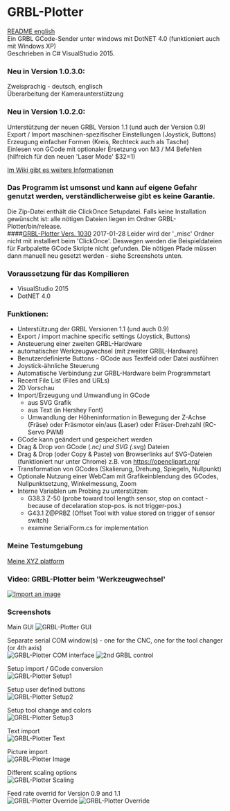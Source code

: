 # GRBL-Plotter
[README english](README.md)  
Ein  GRBL GCode-Sender unter windows mit DotNET 4.0 (funktioniert auch mit Windows XP)  
Geschrieben in C# VisualStudio 2015.

### Neu in Version 1.0.3.0:  
Zweisprachig - deutsch, englisch  
Überarbeitung der Kameraunterstützung
    
### Neu in Version 1.0.2.0:
Unterstützung der neuen GRBL Version 1.1 (und auch der Version 0.9)  
Export / Import maschinen-spezifischer Einstellungen (Joystick, Buttons)  
Erzeugung einfacher Formen (Kreis, Rechteck auch als Tasche)  
Einlesen von GCode mit optionaler Ersetzung von M3 / M4 Befehlen (hilfreich für den neuen 'Laser Mode' $32=1)  

[Im Wiki gibt es weitere Informationen](https://github.com/svenhb/GRBL-Plotter/wiki)  

### Das Programm ist umsonst und kann auf eigene Gefahr genutzt werden, verständlicherweise gibt es keine Garantie.
Die Zip-Datei enthält die ClickOnce Setupdatei. Falls keine Installation gewünscht ist: alle nötigen Dateien liegen im Ordner GRBL-Plotter/bin/release.  
####[GRBL-Plotter Vers. 1030](GRBL-Plotter_1030_Publish.zip)  2017-01-28 
Leider wird der '_misc' Ordner nicht mit installiert beim 'ClickOnce'. Deswegen werden die Beispieldateien für Farbpalette GCode Skripte nicht gefunden. Die nötigen Pfade müssen dann manuell neu gesetzt werden - siehe Screenshots unten.

### Voraussetzung für das Kompilieren
* VisualStudio 2015 
* DotNET 4.0
 
### Funktionen:
* Unterstützung der GRBL Versionen 1.1 (und auch 0.9)  
* Export / import machine specific settings (Joystick, Buttons)  
* Ansteuerung einer zweiten GRBL-Hardware 
* automatischer Werkzeugwechsel (mit zweiter GRBL-Hardware)
* Benutzerdefinierte Buttons - GCode aus Textfeld oder Datei ausführen
* Joystick-ähnliche Steuerung
* Automatische Verbindung zur GRBL-Hardware beim Programmstart
* Recent File List (Files and URLs)
* 2D Vorschau
* Import/Erzeugung und Umwandlung in GCode 
  - aus SVG Grafik
  - aus Text (in Hershey Font)
  - Umwandlung der Höheninformation in Bewegung der Z-Achse (Fräse) oder Fräsmotor ein/aus (Laser) oder Fräser-Drehzahl (RC-Servo PWM) 
* GCode kann geändert und gespeichert werden
* Drag & Drop von GCode (*.nc) und SVG (*.svg) Dateien
* Drag & Drop (oder Copy & Paste) von Browserlinks auf SVG-Dateien (funktioniert nur unter Chrome) z.B. von https://openclipart.org/
* Transformation von GCodes (Skalierung, Drehung, Spiegeln, Nullpunkt)
* Optionale Nutzung einer WebCam mit Grafikeinblendung des GCodes, Nullpunktsetzung, Winkelmessung, Zoom
* Interne Variablen um Probing zu unterstützen:
  - G38.3 Z-50		(probe toward tool length sensor, stop on contact - because of decelaration stop-pos. is not trigger-pos.)
  - G43.1 Z@PRBZ	(Offset Tool with value stored on trigger of sensor switch)
  - examine SerialForm.cs for implementation

### Meine Testumgebung
[Meine XYZ platform](http://svenhb.bplaced.net/?CNC___Plotter)

### Video: GRBL-Plotter beim 'Werkzeugwechsel'
[![Import an image](https://img.youtube.com/vi/x5UTHpgsfII/0.jpg)](https://www.youtube.com/watch?v=x5UTHpgsfII)

### Screenshots
Main GUI
![GRBL-Plotter GUI](doc/GRBLPlotter_GUI.png?raw=true "Main GUI")

Separate serial COM window(s) - one for the CNC, one for the tool changer (or 4th axis)  
![GRBL-Plotter COM interface](doc/GRBLPlotter_COM2.png?raw=true "Serial connection") ![2nd GRBL control](doc/GRBLPlotter_Control_COM2.png?raw=true "Serial connection")

Setup import / GCode conversion  
![GRBL-Plotter Setup1](doc/GRBLPlotter_Setup1.png?raw=true "Setup1")

Setup user defined buttons  
![GRBL-Plotter Setup2](doc/GRBLPlotter_Setup2.png?raw=true "Setup2")

Setup tool change and colors  
![GRBL-Plotter Setup3](doc/GRBLPlotter_Setup3.png?raw=true "Setup3")

Text import  
![GRBL-Plotter Text](doc/GRBLPlotter_Text.png?raw=true "Text conversion")

Picture import  
![GRBL-Plotter Image](doc/GRBLPlotter_Image2.png?raw=true "Image import")

Different scaling options  
![GRBL-Plotter Scaling](doc/GRBLPlotter_scaling.png?raw=true "GCode scaling")

Feed rate overrid for Version 0.9 and 1.1  
![GRBL-Plotter Override](doc/GRBLPlotter_override.png?raw=true "GCode override") ![GRBL-Plotter Override](doc/GRBLPlotter_override2.png?raw=true "GCode override")

